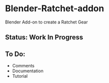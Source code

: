 # Blender-Ratchet-addon
Blender Add-on to create a Ratchet Gear

## Status: **Work In Progress**

## To Do:

* Comments
* Documentation
* Tutorial
